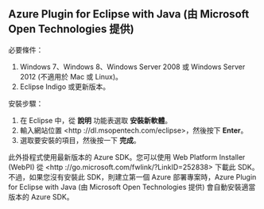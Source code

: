 ## Azure Plugin for Eclipse with Java (由 Microsoft Open Technologies 提供)

必要條件：

1.  Windows 7、Windows 8、Windows Server 2008 或 Windows Server 2012 (不適用於
    Mac 或 Linux)。
2.  Eclipse Indigo 或更新版本。

安裝步驟：

1.  在 Eclipse 中，從 **說明** 功能表選取 **安裝新軟體**。
2.  輸入網站位置 <http
    ://dl.msopentech.com/eclipse>，然後按下 **Enter**。
3.  選取要安裝的項目，然後按一下 **完成**。

此外掛程式使用最新版本的 Azure SDK。您可以使用 Web Platform Installer (WebPI) 從 <http
://go.microsoft.com/fwlink/?LinkID=252838> 下載此
SDK。不過，如果您沒有安裝此 SDK，則建立第一個 Azure 部署專案時，Azure Plugin for Eclipse with
Java (由 Microsoft Open Technologies 提供) 會自動安裝適當版本的 Azure SDK。

